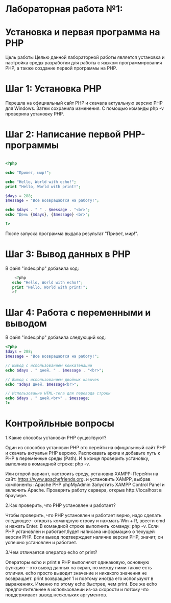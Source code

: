 # Лабораторная работа №1: 
# Установка и первая программа на PHP
Цель работы
Целью данной лабораторной работы является установка и настройка среды разработки для работы с языком программирования PHP, а также создание первой программы на PHP.
# Шаг 1: Установка PHP
Перешла на официальный сайт PHP и скачала актуальную версию PHP для Windows.
Затем сохранила изменения.
С помощью команды  php -v проверила установку PHP.
# Шаг 2: Написание первой PHP-программы

```php

<?php

echo "Привет, мир!";

echo "Hello, World with echo!";
print "Hello, World with print!";

$days = 288;
$message = "Все возвращаются на работу!";

echo $days . " " . $message . "<br>";
echo "День {$days}, {$message} <br>";

?>
```
После запуска программа выдала результат "Привет, мир!".
# Шаг 3: Вывод данных в PHP
В файл "index.php" добавила код:
```php
    <?php
   echo "Hello, World with echo!";
   print "Hello, World with print!";
   >?

```
# Шаг 4: Работа с переменными и выводом

В файл "index.php" добавила следующий код:
```php
<?php
$days = 288;
$message = "Все возвращаются на работу!";

// Вывод с использованием конкатенации
echo $days . " дней. " . $message . "<br>";

// Вывод с использованием двойных кавычек
echo "$days дней. $message<br>";

// Использование HTML-тега для перевода строки
echo $days . " дней.<br>" . $message;
?>
```
# Контройльные вопросы
1.Какие способы установки PHP существуют?

Один из способов установки  PHP это перейти на офицальнный сайт  PHP и скачать актуальн PHP версию. Распокавать архив и добавьте путь к PHP в переменные среды (Path). И в конце проверить установку, выполнив в командной строке: php -v.

Или второй вариант,  настроить среду, установив XAMPP:
Перейти на сайт: https://www.apachefriends.org. и установить XAMPP, выбрав компоненты:
Apache
PHP
phpMyAdmin
Запустить XAMPP Control Panel и включить Apache.
Проверить работу сервера, открыв http://localhost в браузере.

2.Как проверить, что PHP установлен и работает?

Чтобы проверить, что PHP установлен и работает верно, надо сделать следующее- открыть командную строку и нажмать Win + R, ввести cmd и нажать Enter.  В командной строке выполнить команду: php -v. Если PHP установлен и работает,будет написана информацию о текущей версии PHP. Если вывод подтверждает наличие версии PHP, значит, он успешно установлен и работает.

3.Чем отличается оператор echo от print?

Операторы echo и print в PHP выполняют одинаковую, основную функцию – это вывод данных на экран, но между ними также есть отличия. echo просто выводит значение и никакого значения не возвращает.
print возвращает 1 и поэтому иногда его используют в выражениях. Именно по этому echo быстрее, чем print. Все же echo предпочтительнее в использовании из-за скорости и потому что поддерживает вывод нескольких аргументов.

